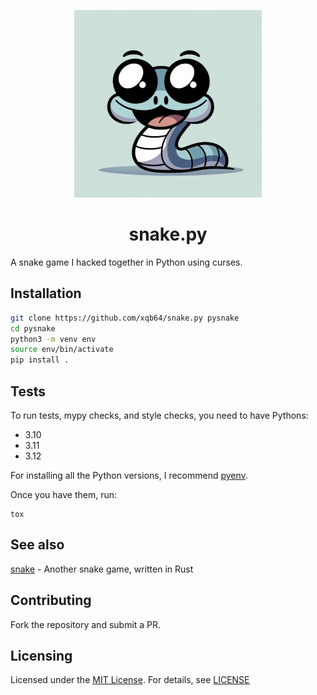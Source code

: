 <p align="center">
  <img src="https://raw.githubusercontent.com/xqb64/snake.py/master/snake.png" alt="snake"/>
</p>

<h1 align="center">snake.py</h1>

A snake game I hacked together in Python using curses.

## Installation

```sh
git clone https://github.com/xqb64/snake.py pysnake
cd pysnake
python3 -m venv env
source env/bin/activate
pip install .
```

## Tests

To run tests, mypy checks, and style checks, you need to have Pythons:

- 3.10
- 3.11
- 3.12

For installing all the Python versions, I recommend [pyenv](https://github.com/pyenv/pyenv).

Once you have them, run:

```
tox
```

## See also

[snake](https://github.com/xqb64/snake) - Another snake game, written in Rust

## Contributing

Fork the repository and submit a PR.

## Licensing

Licensed under the [MIT License](https://opensource.org/licenses/MIT). For details, see [LICENSE](https://github.com/xqb64/snake.py/blob/master/LICENSE)
